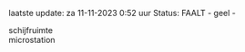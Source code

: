 laatste update: 
za 11-11-2023  0:52   uur 
Status: FAALT - geel - 
<div class="service Y">schijfruimte</div><div class="service Y">microstation</div>